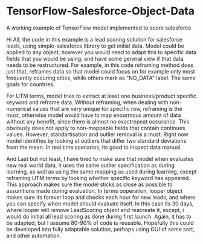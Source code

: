 # TensorFlow-Salesforce-Object-Data
A working example of TensorFlow model implemented to score salesforce 

Hi All, the code in this example is a lead scoring solution for salesforce leads, using simple-salesforce library to get initial data. Model could be applied to any object, however you would need to adapt this to specific data fields that you would be using, and have some general view if that data needs to be restructured. For example, in this code reframing method does just that, reframes data so that model could focus on for example only most frequently occuring cities, while others mark as "NO_DATA" label. The same goals for countries.

For UTM terms, model tries to extract at least one business/product specific keyword and reframe data. Without reframing, when dealing with non-numerical values that are very unique for specific row, reframing is the must, otherwise model would have to map enourmous amount of data without any benefit, since there is almost no exactrepeat occurance. This obviously does not apply to non-mappable fields that contain continues values. However, standartisation and outlier removal is a must. Right now model identifies by looking at outliers that differ two standard deviations from the mean. In real time scenarios, its good to inspect data manual.

And Last but not least, I have tried to make sure that model when evaluates new real world data, it uses the same outlier specification as during learning, as well as using the same mapping as used during learning, except reframing UTM terms by looking whether specific keyword has appeared. This approach makes sure the model sticks as close as possible to assumtions made during evaluation. In terms ooperation, looper object makes sure its forever loop and checks each hour for new leads, and where you can specify when model should evaluate itself. In this case its 30 days, where looper will remove LeadScoring object and reacreate it, except, i would do initial all lead scoring as done during first launch. Again, it has to be adapted, but I assume 80-90% of code is reusable. Hopefully this could be developed into fully adaptable solution, perhaps using GUI of some sort, and other automation. 
